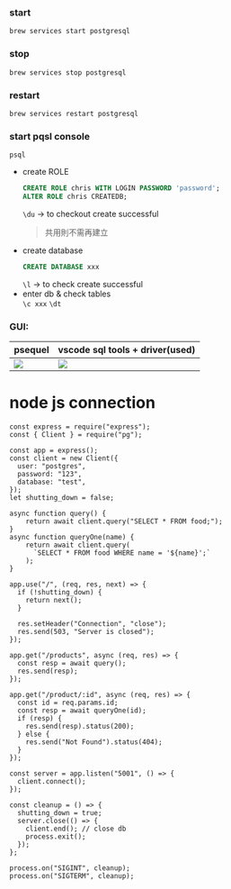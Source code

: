 ### start
```
brew services start postgresql
```
### stop 
```
brew services stop postgresql
```

### restart
```
brew services restart postgresql
```

### start pqsl console
```
psql
```
- create ROLE
  ```sql
  CREATE ROLE chris WITH LOGIN PASSWORD 'password';
  ALTER ROLE chris CREATEDB;
  ```
  `\du` -> to checkout create successful  
  > 共用則不需再建立  
- create database
  ```sql
  CREATE DATABASE xxx
  ```
  `\l` -> to check create successful  
- enter db & check tables  
  `\c xxx` `\dt`


### GUI: 
psequel | vscode sql tools + driver(used)
-|-
<img src="https://psequel.com/screenshot3.png"/> | <img src="https://user-images.githubusercontent.com/971474/85234532-f18d4b00-b3db-11ea-8443-74340269f92c.png"/>


# node js connection
```
const express = require("express");
const { Client } = require("pg");

const app = express();
const client = new Client({
  user: "postgres",
  password: "123",
  database: "test",
});
let shutting_down = false;

async function query() {
    return await client.query("SELECT * FROM food;");
}
async function queryOne(name) {
    return await client.query(
      `SELECT * FROM food WHERE name = '${name}';`
    );
}

app.use("/", (req, res, next) => {
  if (!shutting_down) {
    return next();
  }

  res.setHeader("Connection", "close");
  res.send(503, "Server is closed");
});

app.get("/products", async (req, res) => {
  const resp = await query();
  res.send(resp);
});

app.get("/product/:id", async (req, res) => {
  const id = req.params.id;
  const resp = await queryOne(id);
  if (resp) {
    res.send(resp).status(200);
  } else {
    res.send("Not Found").status(404);
  }
});

const server = app.listen("5001", () => {
  client.connect();
});

const cleanup = () => {
  shutting_down = true;
  server.close(() => {
    client.end(); // close db
    process.exit();
  });
};

process.on("SIGINT", cleanup);
process.on("SIGTERM", cleanup);
```
